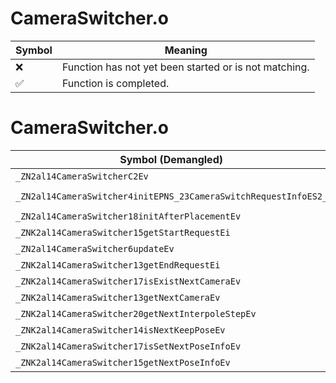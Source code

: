 # CameraSwitcher.o
| Symbol | Meaning 
| ------------- | ------------- 
| :x: | Function has not yet been started or is not matching. 
| :white_check_mark: | Function is completed. 


# CameraSwitcher.o
| Symbol (Demangled) | Symbol (Mangled) | Decompiled? |
| ------------- |  ------------- | ------------- |
| `_ZN2al14CameraSwitcherC2Ev` | `al::CameraSwitcher::CameraSwitcher(void)` | :white_check_mark: |
| `_ZN2al14CameraSwitcher4initEPNS_23CameraSwitchRequestInfoES2_` | `al::CameraSwitcher::init(al::CameraSwitchRequestInfo *,al::CameraSwitchRequestInfo *)` | :white_check_mark: |
| `_ZN2al14CameraSwitcher18initAfterPlacementEv` | `al::CameraSwitcher::initAfterPlacement(void)` | :white_check_mark: |
| `_ZNK2al14CameraSwitcher15getStartRequestEi` | `al::CameraSwitcher::getStartRequest(int)const` | :white_check_mark: |
| `_ZN2al14CameraSwitcher6updateEv` | `al::CameraSwitcher::update(void)` | :white_check_mark: |
| `_ZNK2al14CameraSwitcher13getEndRequestEi` | `al::CameraSwitcher::getEndRequest(int)const` | :white_check_mark: |
| `_ZNK2al14CameraSwitcher17isExistNextCameraEv` | `al::CameraSwitcher::isExistNextCamera(void)const` | :white_check_mark: |
| `_ZNK2al14CameraSwitcher13getNextCameraEv` | `al::CameraSwitcher::getNextCamera(void)const` | :white_check_mark: |
| `_ZNK2al14CameraSwitcher20getNextInterpoleStepEv` | `al::CameraSwitcher::getNextInterpoleStep(void)const` | :white_check_mark: |
| `_ZNK2al14CameraSwitcher14isNextKeepPoseEv` | `al::CameraSwitcher::isNextKeepPose(void)const` | :white_check_mark: |
| `_ZNK2al14CameraSwitcher17isSetNextPoseInfoEv` | `al::CameraSwitcher::isSetNextPoseInfo(void)const` | :white_check_mark: |
| `_ZNK2al14CameraSwitcher15getNextPoseInfoEv` | `al::CameraSwitcher::getNextPoseInfo(void)const` | :white_check_mark: |
